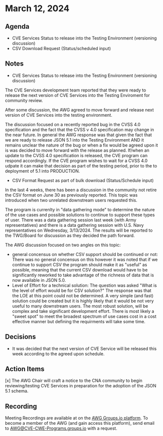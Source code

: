 # March 12, 2024

## Agenda

* CVE Services Status to release into the Testing Environment (versioning discussion)
* CSV Download Request (Status/scheduled input)

## Notes

* CVE Services Status to release into the Testing Environment (versioning discussion)

The CVE Services development team reported that they were ready to release the next version of CVE Services into the Testing Enviroment for community review.

After some discussion, the AWG agreed to move forward and release next version of CVE Services into the testing environment. 

The discussion focused on a recently reported bug in the CVSS 4.0 specification and the fact that the CVSS v 4.0 specification may change in the near future.  In general the AWG response was that given the fact that we are ready to release JSON 5.1 into the Testing Environment AND it remains unclear the nature of the bug or when a fix would be agreed upon it is was decided to move forward with the release as planned.  If/when an update to the CVSS 4.0 specification is released, the CVE program can respond accordingly.  If the CVE program wishes to wait for a CVSS 4.0 udpate it can make that decision as part of the testing period, prior to the to deployment of 5.1 into PRODUCTION.     

* CSV Format Request as part of bulk download (Status/Schedule input)

In the last 4 weeks, there has been a discussion in the community not retire the CSV format on June 30 as previously reported.    This topic was introduced when two unrelated downstream users requested this.    

The program is currenlty in "data gathering mode" to determine the nature of the use cases and possible solutions to continue to support these types of user.  There was a data gathering session last week (with Army representatives) and there is a data gathering session with U.S. Navy representatives on Wednesday, 3/13/2024.    The results will be reported to the TWG/Board for discussion as they decided the path forward.

The AWG discussion focused on two angles on this topic:
- general concensus on whether CSV support should be continued or not:  There was no general concensus on this however it was noted that if we continue to support CSV the program should make it as "useful" as possible, meaning that the current CSV download would have to be significantly reworked to take advantage of the richness of data that is now available in JSON 5.0. 
- Level of Effort for a technical solution:  The question was asked "What is the level of effort would be for CSV solution?"  The response was that the LOE at this point could not be determined.  A very simple (and fast) solution could be created but it is highly likely that it would be not very useful to many downstream users.  The most robust solution, will be complex and take significant development effort.    There is most likely a "sweet spot" to meet the broadest spectrum of use cases cost in a cost effective manner but defining the requirments will take some time. 

## Decisions

* It was decided that the next version of CVE Service will be released this week according to the agreed upon schedule. 

## Action Items

[x] The AWG Chair will craft a notice to the CNA community to begin reviewing/testing CVE Services in preparation for the adoption of the JSON 5.1 schema. 

## Recording

Meeting Recordings are available at on the [AWG Groups.io platform](https://cve-cwe-programs.groups.io/g/AWG/files/MeetingRecordings).  To become a member of the AWG (and gain access this platform), send email to AWG@CVE-CWE-Programs.groups.io with a request.
